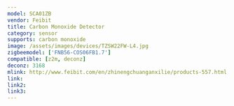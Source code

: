 ```yaml
---
model: SCA01ZB
vendor: Feibit
title: Carbon Monoxide Detector
category: sensor
supports: carbon monoxide
image: /assets/images/devices/TZSW22FW-L4.jpg
zigbeemodel: ['FNB56-COS06FB1.7']
compatible: [z2m, deconz]
deconz: 3168
mlink: http://www.feibit.com/en/zhinengchuanganxilie/products-557.html
link: 
link2: 
link3: 
---
```

